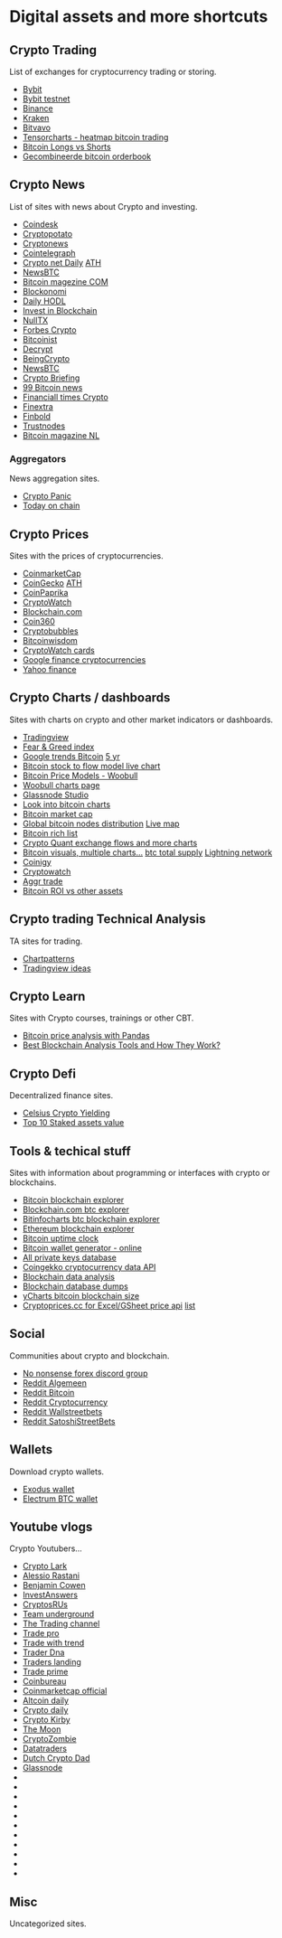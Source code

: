# Digital assets and more shortcuts

## Crypto Trading

List of exchanges for cryptocurrency trading or storing.

* [Bybit](https://www.bybit.com/)
* [Bybit testnet](https://testnet.bybit.com)
* [Binance](https://www.binance.com/nl)
* [Kraken](https://www.kraken.com/)
* [Bitvavo](https://bitvavo.com/en)
* [Tensorcharts - heatmap bitcoin trading](https://tensorcharts.com/)
* [Bitcoin Longs vs Shorts](https://datamish.com/btcusd)
* [Gecombineerde bitcoin orderbook](https://data.bitcoinity.org/markets/books/USD?fbclid=IwAR35yiXfSB-d6IDX77DhAC4fdeAQL0zJgtIlhThDKxaKng1VBRL1Dlaacp4)

## Crypto News

List of sites with news about Crypto and investing.

* [Coindesk](https://www.coindesk.com/)
* [Cryptopotato](https://cryptopotato.com/)
* [Cryptonews](https://cryptonews.net/)
* [Cointelegraph](https://cointelegraph.com/)
* [Crypto net Daily](https://cryptonetdaily.com/) [ATH](https://cryptonetdaily.com/ath-data/)
* [NewsBTC](https://www.newsbtc.com/)
* [Bitcoin magezine COM](https://bitcoinmagazine.com/)
* [Blockonomi](https://blockonomi.com/)
* [Daily HODL](https://dailyhodl.com/)
* [Invest in Blockchain](https://www.investinblockchain.com/)
* [NullTX](https://nulltx.com/)
* [Forbes Crypto](https://www.forbes.com/crypto-blockchain/)
* [Bitcoinist](https://bitcoinist.com/)
* [Decrypt](https://decrypt.co/)
* [BeingCrypto](https://beincrypto.com/)
* [NewsBTC](https://www.newsbtc.com/)
* [Crypto Briefing](https://cryptobriefing.com/)
* [99 Bitcoin news](https://99bitcoins.com/category/news/)
* [Financiall times Crypto](https://www.ft.com/cryptocurrencies)
* [Finextra](https://www.finextra.com/channel/crypto)
* [Finbold](https://finbold.com/category/cryptocurrency-news/)
* [Trustnodes](https://www.trustnodes.com/news/crypto)
* [Bitcoin magazine NL](https://bitcoinmagazine.nl/)

### Aggregators

News aggregation sites.

* [Crypto Panic](https://cryptopanic.com/)
* [Today on chain](https://www.todayonchain.com/)

## Crypto Prices

Sites with the prices of cryptocurrencies.

* [CoinmarketCap](https://coinmarketcap.com/)
* [CoinGecko](https://www.coingecko.com/) [ATH](https://www.coingecko.com/en/coins/ath)
* [CoinPaprika](https://coinpaprika.com/)
* [CryptoWatch](https://cryptowat.ch/assets)
* [Blockchain.com](https://www.blockchain.com/prices)
* [Coin360](https://coin360.com/)
* [Cryptobubbles](https://cryptobubbles.net/)
* [Bitcoinwisdom](https://bitcoinwisdom.io/)
* [CryptoWatch cards](https://cryptowat.ch/cards/assets)
* [Google finance cryptocurrencies](https://www.google.com/finance/markets/cryptocurrencies)
* [Yahoo finance](https://finance.yahoo.com/cryptocurrencies/)

## Crypto Charts / dashboards

Sites with charts on crypto and other market indicators or dashboards.

* [Tradingview](https://www.tradingview.com/chart/NmxZSutP/)
* [Fear & Greed index](https://alternative.me/crypto/fear-and-greed-index/)
* [Google trends Bitcoin](https://trends.google.com/trends/explore?date=all&q=bitcoin) [5 yr](https://trends.google.com/trends/explore?date=today%205-y&q=bitcoin)
* [Bitcoin stock to flow model live chart](https://stats.buybitcoinworldwide.com/stock-to-flow/)
* [Bitcoin Price Models - Woobull](http://charts.woobull.com/bitcoin-price-models/)
* [Woobull charts page](http://charts.woobull.com/)
* [Glassnode Studio](https://studio.glassnode.com/metrics?a=BTC&m=addresses.ActiveCount)
* [Look into bitcoin charts](https://www.lookintobitcoin.com/charts/)
* [Bitcoin market cap](https://coinmarketcap.com/charts/)
* [Global bitcoin nodes distribution](https://bitnodes.earn.com/) [Live map](https://bitnodes.io/nodes/live-map/)
* [Bitcoin rich list](https://bitinfocharts.com/top-100-richest-bitcoin-addresses.html)
* [Crypto Quant exchange flows and more charts](https://cryptoquant.com/asset/btc/chart/exchange-flows)
* [Bitcoin visuals, multiple charts...](https://bitcoinvisuals.com/) [btc total supply](https://bitcoinvisuals.com/chain-supply) [Lightning network](https://bitcoinvisuals.com/lightning)
* [Coinigy](https://www.coinigy.com/)
* [Cryptowatch](https://cryptowat.ch/)
* [Aggr trade](https://aggr.trade/#)
* [Bitcoin ROI vs other assets](https://finbold.com/bitcoin-roi)

## Crypto trading Technical Analysis

TA sites for trading.

* [Chartpatterns](http://thepatternsite.com/)
* [Tradingview ideas](https://www.tradingview.com/ideas/cryptocurrency/)

## Crypto Learn

Sites with Crypto courses, trainings or other CBT.

* [Bitcoin price analysis with Pandas](https://datauab.github.io/bitcoin_price_analysis/)
* [Best Blockchain Analysis Tools and How They Work?](https://bitquery.io/blog/best-blockchain-analysis-tools-and-software)

## Crypto Defi

Decentralized finance sites.

* [Celsius Crypto Yielding](https://celsius.network/rates)
* [Top 10 Staked assets value](https://www.stakingrewards.com/)

## Tools & techical stuff

Sites with information about programming or interfaces with crypto or blockchains.

* [Bitcoin blockchain explorer](https://live.blockcypher.com/)
* [Blockchain.com btc explorer](https://www.blockchain.com/btc/blocks)
* [Bitinfocharts btc blockchain explorer](https://bitinfocharts.com/bitcoin/explorer/https://bitinfocharts.com/bitcoin/address/bc1q0wtulkkn42qrz90dljgqe92kwvgjw7ya86a5uh)
* [Ethereum blockchain explorer](https://etherscan.io/)
* [Bitcoin uptime clock](https://www.buybitcoinworldwide.com/bitcoin-uptime/)
* [Bitcoin wallet generator - online](https://www.bitaddress.org/bitaddress.org-v3.3.0-SHA256-dec17c07685e1870960903d8f58090475b25af946fe95a734f88408cef4aa194.html)
* [All private keys database](https://www.allbitcoinprivatekeys.com/)
* [Coingekko cryptocurrency data API](https://www.coingecko.com/en/api#)
* [Blockchain data analysis](https://bitquery.io/)
* [Blockchain database dumps](https://blockchair.com/dumps)
* [yCharts bitcoin blockchain size](https://ycharts.com/indicators/bitcoin_blockchain_size)
* [Cryptoprices.cc for Excel/GSheet price api](https://cryptoprices.cc/) [list](https://cryptoprices.cc/sitemap.txt)

## Social

Communities about crypto and blockchain.

* [No nonsense forex discord group](https://discordapp.com/channels/523354267525054467/523543285667594241)
* [Reddit Algemeen](https://www.reddit.com/)
* [Reddit Bitcoin](https://www.reddit.com/r/Bitcoin/)
* [Reddit Cryptocurrency](https://www.reddit.com/r/CryptoCurrency/)
* [Reddit Wallstreetbets](https://www.reddit.com/r/wallstreetbets/)
* [Reddit SatoshiStreetBets](https://www.reddit.com/r/SatoshiStreetBets/)

## Wallets

Download crypto wallets.

* [Exodus wallet](https://www.exodus.com/)
* [Electrum BTC wallet](https://electrum.org/)

## Youtube vlogs

Crypto Youtubers...

* [Crypto Lark](https://www.youtube.com/c/TheCryptoLark)
* [Alessio Rastani](https://www.youtube.com/c/alessiorastani)
* [Benjamin Cowen](https://www.youtube.com/channel/UCRvqjQPSeaWn-uEx-w0XOIg)
* [InvestAnswers](https://www.youtube.com/c/InvestAnswers)
* [CryptosRUs](https://www.youtube.com/c/CryptosRUs)
* [Team underground](https://www.youtube.com/channel/UCtrha5IuhaMFCoYw-ybbnpg)
* [The Trading channel](https://www.youtube.com/c/TheTradingChanneleducate)
* [Trade pro](https://www.youtube.com/channel/UCrXjzUN6EtlyhaaAerbPfkQ)
* [Trade with trend](https://www.youtube.com/channel/UCrXjzUN6EtlyhaaAerbPfkQ)
* [Trader Dna](https://www.youtube.com/c/TraderDNA)
* [Traders landing](https://www.youtube.com/c/TradersLanding)
* [Trade prime](https://www.youtube.com/c/TradePrime)
* [Coinbureau](https://www.youtube.com/c/CoinBureau)
* [Coinmarketcap official](https://www.youtube.com/c/CoinMarketCapOfficial)
* [Altcoin daily](https://www.youtube.com/c/AltcoinDaily)
* [Crypto daily](https://www.youtube.com/c/CryptoDaily/videos)
* [Crypto Kirby](https://www.youtube.com/channel/UCOaew10hdmtfa0MinTjOBqg)
* [The Moon](https://www.youtube.com/channel/UCc4Rz_T9Sb1w5rqqo9pL1Og)
* [CryptoZombie](https://www.youtube.com/channel/UCiUnrCUGCJTCC7KjuW493Ww)
* [Datatraders](https://www.youtube.com/c/DataTraders)
* [Dutch Crypto Dad](https://www.youtube.com/c/DutchCryptoDad)
* [Glassnode](https://www.youtube.com/c/glassnode)
* []()
* []()
* []()
* []()
* []()
* []()
* []()
* []()
* []()
* []()
* []()

## Misc

Uncategorized sites.


